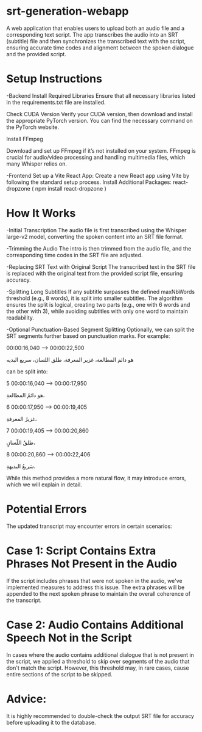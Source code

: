 # srt-generation-webapp
A web application that enables users to upload both an audio file and a corresponding text script. 
The app transcribes the audio into an SRT (subtitle) file and then synchronizes the transcribed text with the script,
ensuring accurate time codes and alignment between the spoken dialogue and the provided script.

# Setup Instructions
-Backend 
  Install Required Libraries
  Ensure that all necessary libraries listed in the requirements.txt file are installed.
  
  Check CUDA Version
  Verify your CUDA version, then download and install the appropriate PyTorch version. You can find the necessary command on the PyTorch website.
  
  Install FFmpeg 
  
  Download and set up FFmpeg if it’s not installed on your system. FFmpeg is crucial for audio/video processing and handling multimedia files, which many Whisper relies on.

-Frontend
  Set up a Vite React App: Create a new React app using Vite by following the standard setup process.
  Install Additional Packages: react-dropzone ( npm install react-dropzone )



# How It Works
-Initial Transcription
  The audio file is first transcribed using the Whisper large-v2 model, converting the spoken content into an SRT file format.

-Trimming the Audio
  The intro is then trimmed from the audio file, and the corresponding time codes in the SRT file are adjusted.

-Replacing SRT Text with Original Script
  The transcribed text in the SRT file is replaced with the original text from the provided script file, ensuring accuracy.
  
-Splitting Long Subtitles
  If any subtitle surpasses the defined maxNbWords threshold (e.g., 8 words), it is split into smaller subtitles.
  The algorithm ensures the split is logical, creating two parts (e.g., one with 6 words and the other with 3), 
  while avoiding subtitles with only one word to maintain readability.
  
-Optional Punctuation-Based Segment Splitting
  Optionally, we can split the SRT segments further based on punctuation marks. For example:
  
00:00:16,040 --> 00:00:22,500        

   هو دائم المطالعة، غزير المعرفة، طلق اللسان، سريع البديه
                                                                                                                                                                            

can be split into:

5
00:00:16,040 --> 00:00:17,950

هو دائمُ المطالعةِ،

6
00:00:17,950 --> 00:00:19,405

 غزيرُ المعرفةِ،

7
00:00:19,405 --> 00:00:20,860

طلقُ اللّسانٍ،

8
00:00:20,860 --> 00:00:22,406

سَريعُ البديهةِ.
                                                                                                                                                                                                            
While this method provides a more natural flow, it may introduce errors, which we will explain in detail.

# Potential Errors
The updated transcript may encounter errors in certain scenarios:

  # Case 1: Script Contains Extra Phrases Not Present in the Audio
  If the script includes phrases that were not spoken in the audio, we've implemented measures to address this issue. The extra phrases will be appended to the next spoken phrase to maintain the overall coherence   of the transcript.
  
  # Case 2: Audio Contains Additional Speech Not in the Script
  In cases where the audio contains additional dialogue that is not present in the script, we applied a threshold to skip over segments of the audio that don't match the script. However, this threshold may, in      rare cases, cause entire sections of the script to be skipped.

# Advice:
  It is highly recommended to double-check the output SRT file for accuracy before uploading it to the database.

